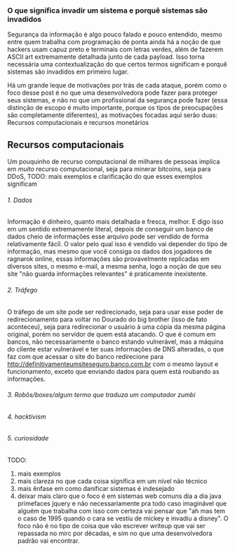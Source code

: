 ### O que significa invadir um sistema e porquê sistemas são invadidos

Segurança da informação é algo pouco falado e pouco entendido, mesmo entre quem trabalha com programação de ponta ainda há a noção de que hackers usam capuz preto e terminais com letras verdes, além de fazerem ASCII art extremamente detalhada junto de cada payload. Isso torna necessária uma contextualização do que certos termos significam e porquê sistemas são invadidos em primeiro lugar.

Há um grande leque de motivações por trás de cada ataque, porém como o foco desse post é no que uma desenvolvedora pode fazer para proteger seus sistemas, e não no que um profissional da segurança pode fazer (essa distinção de escopo é muito importante, porque os tipos de preocupações são completamente diferentes), as motivações focadas aqui serão duas: Recursos computacionais e recursos monetários

## Recursos computacionais
Um pouquinho de recurso computacional de milhares de pessoas implica em *muito* recurso computacional, seja para minerar bitcoins, seja para DDoS, TODO: mais exemplos e clarificação do que esses exemplos significam

###### 1. Dados
Informação é dinheiro, quanto mais detalhada e fresca, melhor. E digo isso em um sentido extremamente literal, depois de conseguir um banco de dados cheio de informações esse arquivo pode ser vendido de forma relativamente fácil. O valor pelo qual isso é vendido vai depender do tipo de informação, mas mesmo que você consiga os dados dos jogadores de ragnarok online, essas informações são provavelmente replicadas em diversos sites, o mesmo e-mail, a mesma senha, logo a noção de que seu site "não guarda informações relevantes" é praticamente inexistente.
###### 2. Tráfego
O tráfego de um site pode ser redirecionado, seja para usar esse poder de redirecionamento para voltar no Dourado do big brother (isso de fato aconteceu), seja para redirecionar o usuário à uma cópia da mesma página original, porém no servidor de quem está atacando. O que é comum em bancos, não necessariamente o banco estando vulnerável, mas a máquina do cliente estar vulnerável e ter suas informações de DNS alteradas, o que faz com que acessar o site do banco redirecione para http://definitivamenteumsiteseguro.banco.com.br com o mesmo layout e funcionamento, exceto que enviando dados para quem está roubando as informações.
###### 3. Robôs/boxes/algum termo que traduza um computador zumbi
###### 4. hacktivism
###### 5. curiosidade

TODO:
1. mais exemplos
2. mais clareza no que cada coisa significa em um nível não técnico
3. mais ênfase em como danificar sistemas é indesejado
4. deixar mais claro que o foco é em sistemas web comuns dia a dia java primefaces jquery e não necessariamente pra todo caso imaginável que alguém que trabalha com isso com certeza vai pensar que "ah mas tem o caso de 1995 quando o cara se vestiu de mickey e invadiu a disney". O foco não é no tipo de coisa que vão escrever writeup que vai ser repassada no mirc por décadas, e sim no que uma desenvolvedora padrão vai encontrar.
